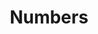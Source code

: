 ---
title: Numbers
layout: revealjs-exercise
description: "This description is included within meta-tags"
goal: "Learn several expressions to greet and introduce yourself"
why:
  - Explanation 1
  - Explanation 2
  - Explanation 3
principles:
ppitfalls:
standardtime: 700

## Content supports TIME

content:
  - center: 1
    translation: "um"
  - center: 2
    translation: "dois"
  - center: 3
    translation: "três"
  - center: 4
    translation: "quatro"
  - center: 5
    translation: "cinco"
  - center: 6
    translation: "seis"
  - center: 7
    translation: "sete"
  - center: 8
    translation: "oito"
  - center: 9
    translation: "nove"
  - center: 10
    translation: "dez"
  - center: 11
    translation: "onze"
  - center: 12
    translation: "doze"
  - center: 13
    translation: "treze"
  - center: 14
    translation: "catorze"
  - center: 15
    translation: "quinze"
  - center: 16
    translation: "dezesseis"
  - center: 17
    translation: "dezessete"
  - center: 18
    translation: "dezoito"
  - center: 19
    translation: "dezenove"
  - center: 20
    translation: "vinte"
  - center: 21
    translation: "vinte e um"
  - center: 22
    translation: "vinte e dois"
  - center: 30
    translation: "trinta"
  - center: 40
    translation: "quarenta"
  - center: 50
    translation: "cinquenta"
  - center: 60
    translation: "sessenta"
  - center: 70
    translation: "setenta"
  - center: 80
    translation: "oitenta"
  - center: 90
    translation: "noventa"
  - center: 100
    translation: "cem"
---
